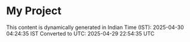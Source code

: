 # My Project

This content is dynamically generated in Indian Time (IST): 2025-04-30 04:24:35 IST
Converted to UTC: 2025-04-29 22:54:35 UTC
